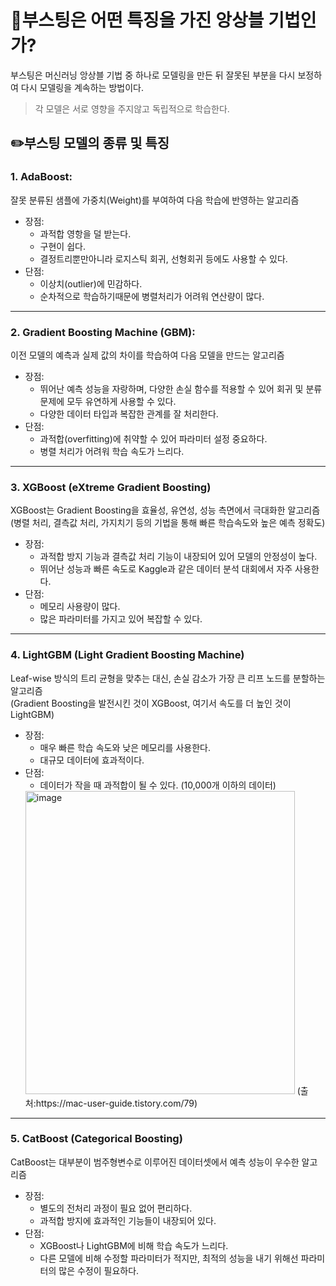 # :rocket:부스팅은 어떤 특징을 가진 앙상블 기법인가?
부스팅은 머신러닝 앙상블 기법 중 하나로 모델링을 만든 뒤 잘못된 부분을 다시 보정하여 다시 모델링을 계속하는 방법이다.  
>각 모델은 서로 영향을 주지않고 독립적으로 학습한다.

## :pencil2:부스팅 모델의 종류 및 특징
### 1. AdaBoost:  
잘못 분류된 샘플에 가중치(Weight)를 부여하여 다음 학습에 반영하는 알고리즘
- 장점:
  - 과적합 영항을 덜 받는다.
  - 구현이 쉽다.
  - 결정트리뿐만아니라 로지스틱 회귀, 선형회귀 등에도 사용할 수 있다.
- 단점:  
  - 이상치(outlier)에 민감하다.
  - 순차적으로 학습하기때문에 병렬처리가 어려워 연산량이 많다.

---

### 2. Gradient Boosting Machine (GBM):  
   이전 모델의 예측과 실제 값의 차이를 학습하여 다음 모델을 만드는 알고리즘
  - 장점:  
    - 뛰어난 예측 성능을 자랑하며, 다양한 손실 함수를 적용할 수 있어 회귀 및 분류 문제에 모두 유연하게 사용할 수 있다.  
    - 다양한 데이터 타입과 복잡한 관계를 잘 처리한다.
  - 단점:
    - 과적합(overfitting)에 취약할 수 있어 파라미터 설정 중요하다.
    - 병렬 처리가 어려워 학습 속도가 느리다.

---

### 3. XGBoost (eXtreme Gradient Boosting)
  XGBoost는 Gradient Boosting을 효율성, 유연성, 성능 측면에서 극대화한 알고리즘  
  (병렬 처리, 결측값 처리, 가지치기 등의 기법을 통해 빠른 학습속도와 높은 예측 정확도)
- 장점:
  - 과적합 방지 기능과 결측값 처리 기능이 내장되어 있어 모델의 안정성이 높다.
  - 뛰어난 성능과 빠른 속도로 Kaggle과 같은 데이터 분석 대회에서 자주 사용한다.
- 단점:
  - 메모리 사용량이 많다.
  - 많은 파라미터를 가지고 있어 복잡할 수 있다.

---

### 4. LightGBM (Light Gradient Boosting Machine)
   Leaf-wise 방식의 트리 균형을 맞추는 대신, 손실 감소가 가장 큰 리프 노드를 분할하는 알고리즘  
   (Gradient Boosting을 발전시킨 것이 XGBoost, 여기서 속도를 더 높인 것이 LightGBM)
- 장점:
  - 매우 빠른 학습 속도와 낮은 메모리를 사용한다.
  - 대규모 데이터에 효과적이다.
- 단점:
  - 데이터가 작을 때 과적합이 될 수 있다. (10,000개 이하의 데이터)
  <img width="431" height="485" alt="image" src="https://github.com/user-attachments/assets/f3f705fe-a346-4552-8c68-8c86caf1333c" />  
  (출처:https://mac-user-guide.tistory.com/79)

---

### 5. CatBoost (Categorical Boosting)
  CatBoost는 대부분이 범주형변수로 이루어진 데이터셋에서 예측 성능이 우수한 알고리즘
- 장점:
  - 별도의 전처리 과정이 필요 없어 편리하다.
  - 과적합 방지에 효과적인 기능들이 내장되어 있다.
- 단점:
  - XGBoost나 LightGBM에 비해 학습 속도가 느리다.
  - 다른 모델에 비해 수정할 파라미터가 적지만, 최적의 성능을 내기 위해선 파라미터의 많은 수정이 필요하다.

